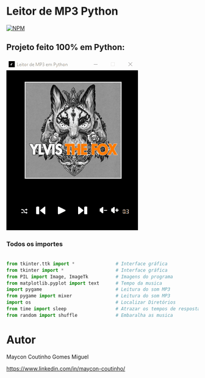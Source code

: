 # Leitor de MP3 Python
[![NPM](http://img.shields.io/npm/l/react)](https://github.com/MayconCoutinho/Leitor_de_MP3_Python/blob/main/LICENSE)
## Projeto feito 100% em Python:
![Mobile 1](https://github.com/MayconCoutinho/Leitor_de_MP3_Python/blob/main/Anima%C3%A7%C3%A3o.gif)




  ### Todos os importes
  
  ```python
  
  from tkinter.ttk import *               # Interface gráfica
  from tkinter import *                   # Interface gráfica
  from PIL import Image, ImageTk          # Imagens do programa
  from matplotlib.pyplot import text      # Tempo da musica 
  import pygame                           # Leitura do som MP3
  from pygame import mixer                # Leitura do som MP3
  import os                               # Localizar Diretórios 
  from time import sleep                  # Atrazar os tempos de respostas 
  from random import shuffle              # Embaralha as musica
  
```

# Autor 

Maycon Coutinho Gomes Miguel 

https://www.linkedin.com/in/maycon-coutinho/
